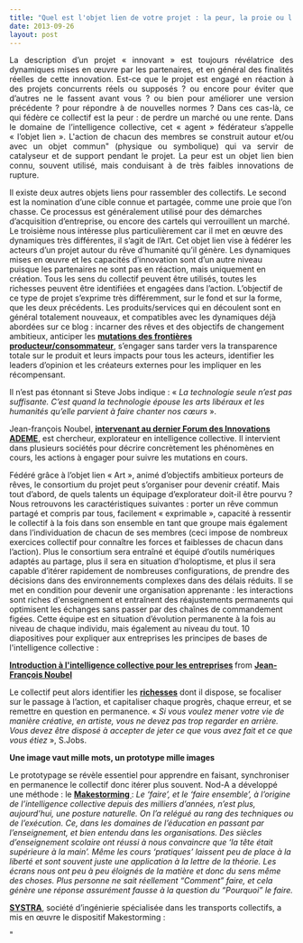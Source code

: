 ```yaml
---
title: "Quel est l'objet lien de votre projet : la peur, la proie ou l'Art ?"
date: 2013-09-26
layout: post
---
```


<p style="text-align: justify">La description d’un projet « innovant » est toujours révélatrice des dynamiques mises en œuvre par les partenaires, et en général des finalités réelles de cette innovation. Est-ce que le projet est engagé en réaction à des projets concurrents réels ou supposés ? ou encore pour éviter que d’autres ne le fassent avant vous ? ou bien pour améliorer une version précédente ? pour répondre à de nouvelles normes ? Dans ces cas-là, ce qui fédère ce collectif est la peur : de perdre un marché ou une rente. Dans le domaine de l’intelligence collective, cet « agent » fédérateur s’appelle « l’objet lien ». L'action de chacun des membres se construit autour et/ou avec un objet commun" (physique ou symbolique) qui va servir de catalyseur et de support pendant le projet. La peur est un objet lien bien connu, souvent utilisé, mais conduisant à de très faibles innovations de rupture.</p> <p style=""text-align: justify"">Il existe deux autres objets liens pour rassembler des collectifs. Le second est la nomination d’une cible connue et partagée, comme une proie que l’on chasse. Ce processus est généralement utilisé pour des démarches d’acquisition d’entreprise, ou encore des cartels qui verrouillent un marché. Le troisième nous intéresse plus particulièrement car il met en œuvre des dynamiques très différentes, il s’agit de l’Art. Cet objet lien vise à fédérer les acteurs d’un projet autour du rêve d’humanité qu’il génère. Les dynamiques mises en œuvre et les capacités d’innovation sont d’un autre niveau puisque les partenaires ne sont pas en réaction, mais uniquement en création. Tous les sens du collectif peuvent être utilisés, toutes les richesses peuvent être identifiées et engagées dans l’action. L’objectif de ce type de projet s’exprime très différemment, sur le fond et sur la forme, que les deux précédents. Les produits/services qui en découlent sont en général totalement nouveaux, et compatibles avec les dynamiques déjà abordées sur ce blog : incarner des rêves et des objectifs de changement ambitieux, anticiper les <strong><a href=""/2011/10/le-consommateur-du-futur-revolution.html"" target=""_blank"">mutations des frontières producteur/consommateur</a></strong>, s’engager sans tarder vers la transparence totale sur le produit et leurs impacts pour tous les acteurs, identifier les leaders d’opinion et les créateurs externes pour les impliquer en les récompensant.</p> <p style=""text-align: justify"">Il n’est pas étonnant si Steve Jobs indique : « <em>La technologie seule n’est pas suffisante. C’est quand la technologie épouse les arts libéraux et les humanités qu’elle parvient à faire chanter nos cœurs</em> ». </p>  <!--more-->   <p style=""text-align: justify"">Jean-françois Noubel, <strong><a href=""/2013/06/intelligence-collective-dans-nos-comportements-nos-organisations-forum-des-innovations-ademe.html"" target=""_blank"">intervenant au dernier Forum des Innovations ADEME</a></strong>, est chercheur, explorateur en intelligence collective. Il intervient dans plusieurs sociétés pour décrire concrètement les phénomènes en cours, les actions à engager pour suivre les mutations en cours.</p>  <p style=""text-align: justify"">Fédéré grâce à l’objet lien « Art », animé d’objectifs ambitieux porteurs de rêves, le consortium du projet peut s’organiser pour devenir créatif. Mais tout d’abord, de quels talents un équipage d’explorateur doit-il être pourvu ? Nous retrouvons les caractéristiques suivantes : porter un rêve commun partagé et compris par tous, facilement « exprimable », capacité à ressentir le collectif à la fois dans son ensemble en tant que groupe mais également dans l’individuation de chacun de ses membres (ceci impose de nombreux exercices collectif pour connaître les forces et faiblesses de chacun dans l’action). Plus le consortium sera entraîné et équipé d’outils numériques adaptés au partage, plus il sera en situation d’holoptisme, et plus il sera capable d’itérer rapidement de nombreuses configurations, de prendre des décisions dans des environnements complexes dans des délais réduits. Il se met en condition pour devenir une organisation apprenante : les interactions sont riches d'enseignement et entraînent des réajustements permanents qui optimisent les échanges sans passer par des chaînes de commandement figées. Cette équipe est en situation d’évolution permanente à la fois au niveau de chaque individu, mais également au niveau du tout. 10 diapositives pour expliquer aux entreprises les principes de bases de l'intelligence collective :</p>   <div style=""margin-bottom: 5px""> <strong> <a href=""https://www.slideshare.net/jfnoubel/introduction-lintelligence-collective-pour-les-entreprises-presentation"" target=""_blank"" title=""Introduction à l'intelligence collective pour les entreprises"">Introduction à l'intelligence collective pour les entreprises</a> </strong> from <strong><a href=""http://www.slideshare.net/jfnoubel"" target=""_blank"">Jean-François Noubel</a></strong> </div> <p style=""text-align: justify"">Le collectif peut alors identifier les <strong><a href=""/2013/05/quelles-sont-vos-vraies-richesses-.html"" target=""_blank"">richesses</a></strong> dont il dispose, se focaliser sur le passage à l’action, et capitaliser chaque progrès, chaque erreur, et se remettre en question en permanence. « <em>Si vous voulez mener votre vie de manière créative, en artiste, vous ne devez pas trop regarder en arrière. Vous devez être disposé à accepter de jeter ce que vous avez fait et ce que vous étiez</em> », S.Jobs.</p> <p style=""text-align: justify""><strong>Une image vaut mille mots, un prototype mille images</strong></p> <p style=""text-align: justify"">Le prototypage se révèle essentiel pour apprendre en faisant, synchroniser en permanence le collectif donc itérer plus souvent. Nod-A a développé une méthode : le <strong><a href=""http://nod-a.com/2013/07/une-image-vaut-mille-mots-un-prototype-mille-images-prototype-lets-do-it/"">Makestorming </a></strong>: <em>Le ‘faire’, et le ‘faire ensemble’, à l’origine de l’intelligence collective depuis des milliers d’années, n’est plus, aujourd’hui, une posture naturelle. On l’a relégué au rang des techniques ou de l’exécution. Ce, dans les domaines de l’éducation en passant par l’enseignement, et bien entendu dans les organisations. Des siècles d’enseignement scolaire ont réussi à nous convaincre que ‘la tête était supérieure à la main’. Même les cours ‘pratiques’ laissent peu de place à la liberté et sont souvent juste une application à la lettre de la théorie. Les écrans nous ont peu à peu éloignés de la matière et donc du sens même des choses. Plus personne ne sait réellement “Comment” faire, et cela génère une réponse assurément fausse à la question du “Pourquoi” le faire.</em></p> <p style=""text-align: justify""><strong><a href=""http://www.systra.com/fr/a-propos-de-systra/qui-sommes-nous/"">SYSTRA</a></strong>, société d’ingénierie spécialisée dans les transports collectifs, a mis en œuvre le dispositif Makestorming :</p>"